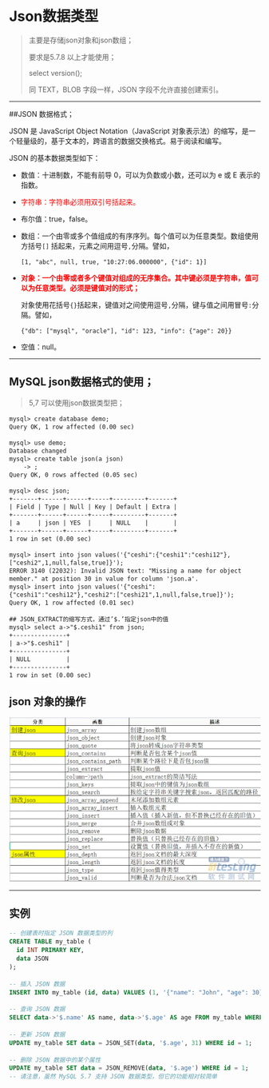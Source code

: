 #  Json数据类型

>主要是存储json对象和json数组；
>
>要求是5.7.8 以上才能使用；
>
>select version();
>
>同 TEXT，BLOB 字段一样，JSON 字段不允许直接创建索引。

----



##JSON 数据格式；

JSON 是 JavaScript Object Notation（JavaScript 对象表示法）的缩写，是一个轻量级的，基于文本的，跨语言的数据交换格式。易于阅读和编写。

JSON 的基本数据类型如下：

- 数值：十进制数，不能有前导 0，可以为负数或小数，还可以为 e 或 E 表示的指数。

- <font color=red>字符串：字符串必须用双引号括起来。</font>

- 布尔值：true，false。

- 数组：一个由零或多个值组成的有序序列。每个值可以为任意类型。数组使用方括号`[]` 括起来，元素之间用逗号`,`分隔。譬如，

  ```
  [1, "abc", null, true, "10:27:06.000000", {"id": 1}]
  ```

- <font color=red>**对象：一个由零或者多个键值对组成的无序集合。其中键必须是字符串，值可以为任意类型。必须是键值对的形式；**</font>

  对象使用花括号`{}`括起来，键值对之间使用逗号`,`分隔，键与值之间用冒号`:`分隔。譬如，

  ```
  {"db": ["mysql", "oracle"], "id": 123, "info": {"age": 20}}
  ```

- 空值：null。



---

## MySQL json数据格式的使用；

>5,7 可以使用json数据类型把；

``````mysql
mysql> create database demo;
Query OK, 1 row affected (0.00 sec)

mysql> use demo;
Database changed
mysql> create table json(a json)
    -> ;
Query OK, 0 rows affected (0.05 sec)

mysql> desc json;
+-------+------+------+-----+---------+-------+
| Field | Type | Null | Key | Default | Extra |
+-------+------+------+-----+---------+-------+
| a     | json | YES  |     | NULL    |       |
+-------+------+------+-----+---------+-------+
1 row in set (0.00 sec)

mysql> insert into json values('{"ceshi":{"ceshi1":"ceshi12"},["ceshi2",1,null,false,true]}');
ERROR 3140 (22032): Invalid JSON text: "Missing a name for object member." at position 30 in value for column 'json.a'.
mysql> insert into json values('{"ceshi":{"ceshi1":"ceshi12"},"ceshi2":["ceshi21",1,null,false,true]}');
Query OK, 1 row affected (0.01 sec)

## JSON_EXTRACT的缩写方式，通过’$.’指定json中的值
mysql> select a->"$.ceshi1" from json;
+---------------+
| a->"$.ceshi1" |
+---------------+
| NULL          |
+---------------+
1 row in set (0.00 sec)

``````





## json 对象的操作



![v2-80af3f195ab8a574999315436620347a_720w](Json数据类型.assets/v2-80af3f195ab8a574999315436620347a_720w.png)





---

## 实例



```sql
-- 创建表时指定 JSON 数据类型的列
CREATE TABLE my_table (
  id INT PRIMARY KEY,
  data JSON
);

-- 插入 JSON 数据
INSERT INTO my_table (id, data) VALUES (1, '{"name": "John", "age": 30}');

-- 查询 JSON 数据
SELECT data->'$.name' AS name, data->'$.age' AS age FROM my_table WHERE id = 1;

-- 更新 JSON 数据
UPDATE my_table SET data = JSON_SET(data, '$.age', 31) WHERE id = 1;

-- 删除 JSON 数据中的某个属性
UPDATE my_table SET data = JSON_REMOVE(data, '$.age') WHERE id = 1;
-- 请注意，虽然 MySQL 5.7 支持 JSON 数据类型，但它的功能相对较简单

```

